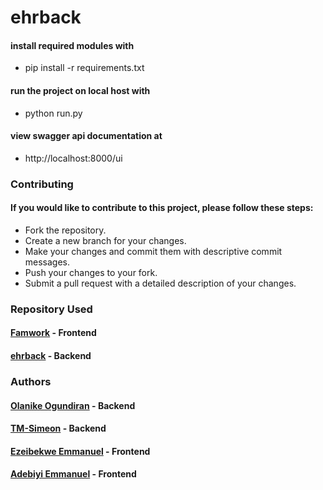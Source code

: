 # ehrback

#### install required modules with
- pip install -r requirements.txt

####  run the project on local host with
 - python run.py

####  view swagger api documentation at
 - http://localhost:8000/ui


### Contributing

#### If you would like to contribute to this project, please follow these steps:

- Fork the repository.
- Create a new branch for your changes.
- Make your changes and commit them with descriptive commit messages.
- Push your changes to your fork.
- Submit a pull request with a detailed description of your changes.


### Repository Used

#### [Famwork](https://github.com/EzeibekweEmma/Famwork) - Frontend
#### [ehrback](https://github.com/TM-Simeon/ehrback) - Backend


### Authors

#### [Olanike Ogundiran](mailto:ogundiranolanike@outlook.com) - Backend
#### [TM-Simeon](mailto:mnaan.simeon@st.futminna.edu.ng) - Backend
#### [Ezeibekwe Emmanuel](mailto:ezeibekweemma@gmail.com) - Frontend
#### [Adebiyi Emmanuel](mailto:adebiyiemmanuel11@gmail.com) - Frontend
